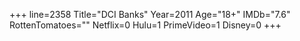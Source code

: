 +++
line=2358
Title="DCI Banks"
Year=2011
Age="18+"
IMDb="7.6"
RottenTomatoes=""
Netflix=0
Hulu=1
PrimeVideo=1
Disney=0
+++

